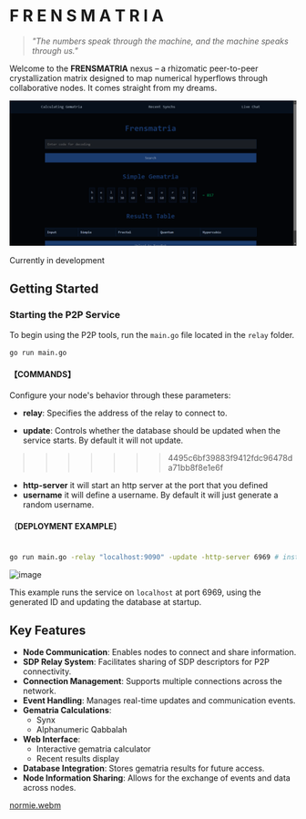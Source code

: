 # F R E N S M A T R I A 
> _"The numbers speak through the machine, and the machine speaks through us."_

Welcome to the **FRENSMATRIA** nexus – a rhizomatic peer-to-peer crystallization matrix designed to map numerical hyperflows through collaborative nodes. It comes straight from my dreams.

![Gematria Lookup](images/lookup.png)

Currently in development

## Getting Started

### Starting the P2P Service

To begin using the P2P tools, run the `main.go` file located in the `relay` folder.

```bash
go run main.go
```

#### 【COMMANDS】
Configure your node's behavior through these parameters:

- **relay**: Specifies the address of the relay to connect to. 

- **update**: Controls whether the database should be updated when the service starts. By default it will not update.
>>>>>>> 4495c6bf39883f9412fdc96478da71bb8f8e1e6f
- **http-server** it will start an http server at the port that you defined
- **username** it will define a username. By default it will just generate a random username.

#### 〔DEPLOYMENT EXAMPLE〕

```bash

go run main.go -relay "localhost:9090" -update -http-server 6969 # instantiate full spectrum node
```

![image](https://github.com/user-attachments/assets/69b10aa2-a19b-47ed-951c-1bb07a9d80a8)


This example runs the service on `localhost` at port 6969, using the generated ID and updating the database at startup.

## Key Features

- **Node Communication**: Enables nodes to connect and share information.
- **SDP Relay System**: Facilitates sharing of SDP descriptors for P2P connectivity.
- **Connection Management**: Supports multiple connections across the network.
- **Event Handling**: Manages real-time updates and communication events.
- **Gematria Calculations**:
  - Synx
  - Alphanumeric Qabbalah
- **Web Interface**:
  - Interactive gematria calculator
  - Recent results display
- **Database Integration**: Stores gematria results for future access.
- **Node Information Sharing**: Allows for the exchange of events and data across nodes.



[normie.webm](https://github.com/user-attachments/assets/b3b53278-b24c-48ba-8cdb-d1e5f1a99379)
